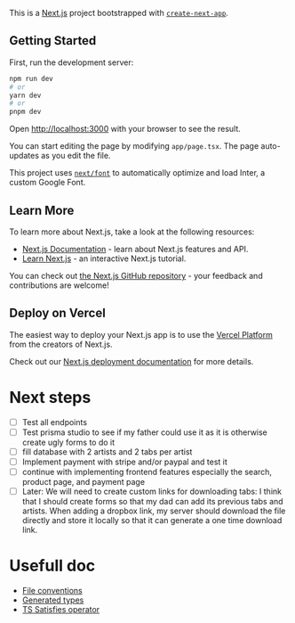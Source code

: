 This is a [Next.js](https://nextjs.org/) project bootstrapped with [`create-next-app`](https://github.com/vercel/next.js/tree/canary/packages/create-next-app).

## Getting Started

First, run the development server:

```bash
npm run dev
# or
yarn dev
# or
pnpm dev
```

Open [http://localhost:3000](http://localhost:3000) with your browser to see the result.

You can start editing the page by modifying `app/page.tsx`. The page auto-updates as you edit the file.

This project uses [`next/font`](https://nextjs.org/docs/basic-features/font-optimization) to automatically optimize and load Inter, a custom Google Font.

## Learn More

To learn more about Next.js, take a look at the following resources:

- [Next.js Documentation](https://nextjs.org/docs) - learn about Next.js features and API.
- [Learn Next.js](https://nextjs.org/learn) - an interactive Next.js tutorial.

You can check out [the Next.js GitHub repository](https://github.com/vercel/next.js/) - your feedback and contributions are welcome!

## Deploy on Vercel

The easiest way to deploy your Next.js app is to use the [Vercel Platform](https://vercel.com/new?utm_medium=default-template&filter=next.js&utm_source=create-next-app&utm_campaign=create-next-app-readme) from the creators of Next.js.

Check out our [Next.js deployment documentation](https://nextjs.org/docs/deployment) for more details.

# Next steps

- [ ] Test all endpoints
- [ ] Test prisma studio to see if my father could use it as it is otherwise create ugly forms to do it
- [ ] fill database with 2 artists and 2 tabs per artist
- [ ] Implement payment with stripe and/or paypal and test it
- [ ] continue with implementing frontend features especially the search, product page, and payment page
- [ ] Later: We will need to create custom links for downloading tabs: I think that I should create forms so that my dad can add its previous tabs and artists. When adding a dropbox link, my server should download the file directly and store it locally so that it can generate a one time download link.

# Usefull doc

- [File conventions](https://nextjs.org/docs/app/api-reference/file-conventions)
- [Generated types](https://www.prisma.io/docs/orm/prisma-client/type-safety#what-are-generated-types)
- [TS Satisfies operator](https://www.prisma.io/blog/satisfies-operator-ur8ys8ccq7zb)
